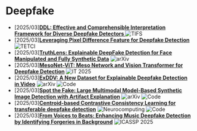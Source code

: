# Deepfake
- [2025/03]**[DDL: Effective and Comprehensible Interpretation Framework for Diverse Deepfake Detectors
](https://ieeexplore.ieee.org/abstract/document/10937201)** ![TIFS](https://img.shields.io/badge/TIFS-blue)
- [2025/03]**[Leveraging Pixel Difference Feature for Deepfake Detection](https://ieeexplore.ieee.org/abstract/document/10937061)** ![TETCI](https://img.shields.io/badge/TETCI-blue)
- [2025/03]**[TruthLens: Explainable DeepFake Detection for Face Manipulated and Fully Synthetic Data](https://arxiv.org/abs/2503.15867)** ![arXiv](https://img.shields.io/badge/arXiv-blue)
- [2025/03]**[MesoNet-ViT: Meso Network and Vision Transformer for Deepfake Detection](https://ieeexplore.ieee.org/abstract/document/10930249)** ![IT 2025](https://img.shields.io/badge/IT%202025-blue)
- [2025/03]**[ExDDV: A New Dataset for Explainable Deepfake Detection in Video](https://arxiv.org/abs/2503.14421)** ![arXiv](https://img.shields.io/badge/arXiv-blue) ![Code](https://img.shields.io/badge/Code-violet)
- [2025/03]**[Spot the Fake: Large Multimodal Model-Based Synthetic Image Detection with Artifact Explanation](https://arxiv.org/abs/2503.14905)** ![arXiv](https://img.shields.io/badge/arXiv-blue) ![Code](https://img.shields.io/badge/Code-violet)
- [2025/03]**[Centroid-based Contrastive Consistency Learning for transferable deepfake detection](https://www.sciencedirect.com/science/article/pii/S0925231225006812)** ![Neurocomputing](https://img.shields.io/badge/Neurocomputing-blue) ![Code](https://img.shields.io/badge/Code-violet)
- [2025/03]**[From Voices to Beats: Enhancing Music Deepfake Detection by Identifying Forgeries in Background](https://ieeexplore.ieee.org/abstract/document/10890293)** ![ICASSP 2025](https://img.shields.io/badge/ICASSP%202025-blue)
